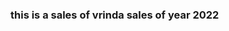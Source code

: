 <html>

<head>
  
</head>

<body>
  <h3>
    this is a sales of vrinda sales of year 2022
  </h3>
</body>
</html>

